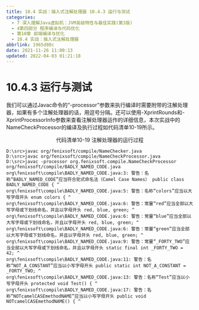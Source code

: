 ```yaml
---
title: 10.4 实战：插入式注解处理器 10.4.3 运行与测试
categories: 
  - 7 深入理解Java虛拟机：JVM高级特性与最佳实践(第3版)
  - 4第四部分 程序编译与代码优化
  - 第10章 前端编译与优化
  - 10.4 实战：插入式注解处理器
abbrlink: 1965d80c
date: 2021-11-26 11:00:13
updated: 2022-04-03 01:21:18
---
```

# 10.4.3 运行与测试
我们可以通过Javac命令的“-processor”参数来执行编译时需要附带的注解处理器，如果有多个注解处理器的话，用逗号分隔。还可以使用-XprintRounds和-XprintProcessorInfo参数来查看注解处理器运作的详细信息，本次实战中的NameCheckProcessor的编译及执行过程如代码清单10-19所示。

<center>代码清单10-19 注解处理器的运行过程</center>

```
D:\src>javac org/fenixsoft/compile/NameChecker.java 
D:\src>javac org/fenixsoft/compile/NameCheckProcessor.java 
D:\src>javac -processor org.fenixsoft.compile.NameCheckProcessor 
org/fenixsoft/compile/BADLY_NAMED_CODE.java 
org\fenixsoft\compile\BADLY_NAMED_CODE.java:3: 警告：名称“BADLY_NAMED_CODE”应当符合驼式命名法（Camel Case Names） public class BADLY_NAMED_CODE { ^ 
org\fenixsoft\compile\BADLY_NAMED_CODE.java:5: 警告：名称“colors”应当以大写字母开头 enum colors { ^ 
org\fenixsoft\compile\BADLY_NAMED_CODE.java:6: 警告：常量“red”应当全部以大写字母或下划线命名，并且以字母开头 red, blue, green; ^ 
org\fenixsoft\compile\BADLY_NAMED_CODE.java:6: 警告：常量“blue”应当全部以大写字母或下划线命名，并且以字母开头 red, blue, green; ^ 
org\fenixsoft\compile\BADLY_NAMED_CODE.java:6: 警告：常量“green”应当全部以大写字母或下划线命名，并且以字母开头 red, blue, green; ^ 
org\fenixsoft\compile\BADLY_NAMED_CODE.java:9: 警告：常量“_FORTY_TWO”应当全部以大写字母或下划线命名，并且以字母开头 static final int _FORTY_TWO = 42; ^ 
org\fenixsoft\compile\BADLY_NAMED_CODE.java:11: 警告：名称“NOT_A_CONSTANT”应当以小写字母开头 public static int NOT_A_CONSTANT = _FORTY_TWO; ^ 
org\fenixsoft\compile\BADLY_NAMED_CODE.java:13: 警告：名称“Test”应当以小写字母开头 protected void Test() { ^ 
org\fenixsoft\compile\BADLY_NAMED_CODE.java:17: 警告：名称“NOTcamelCASEmethodNAME”应当以小写字母开头 public void NOTcamelCASEmethodNAME() { ^
```
